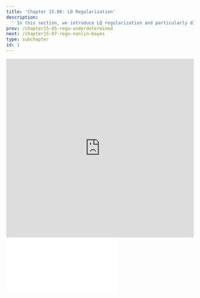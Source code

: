 ```yaml
---
title: 'Chapter 15.06: L0 Regularization'
description:
  ' In this section, we introduce LQ regularization and particularly discuss L0 regularization. '
prev: /chapter15-05-regu-underdetermined
next: /chapter15-07-regu-nonlin-bayes
type: subchapter
id: 1
---
```



<!-- Hier jetzt die neuen Links einpflegen -->


<exercise id="1" title="Video Lecture">
<iframe width="100%" height="480" src="https://www.youtube.com/embed/gw6yLFoQzdQ" frameborder="0" allow="accelerometer; autoplay; encrypted-media; gyroscope; picture-in-picture" allowfullscreen></iframe>
</exercise>

<exercise id="2" title="Slides">
<object data="pdfs/15/slides-regu-l0" type="application/pdf" style="width:100%;height:480px">
    <embed src="pdfs/15/slides-regu-l0" type="application/pdf" />
</object>
</exercise>


